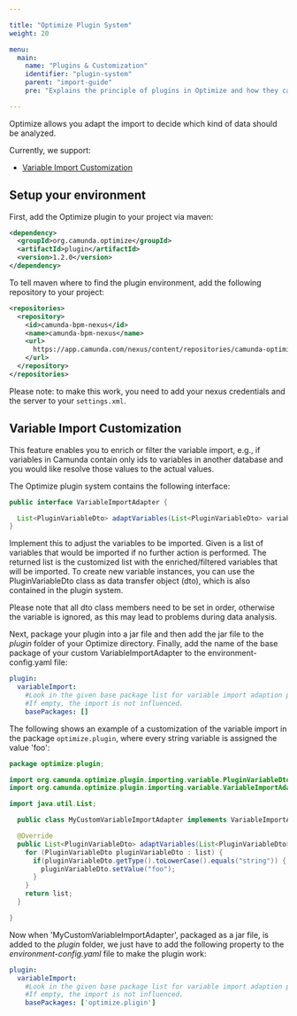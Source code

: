 ```yaml
---

title: "Optimize Plugin System"
weight: 20

menu:
  main:
    name: "Plugins & Customization"
    identifier: "plugin-system"
    parent: "import-guide"
    pre: "Explains the principle of plugins in Optimize and how they can be added."

---
```


Optimize allows you adapt the import to decide which kind of data should be analyzed.

Currently, we support:

* [Variable Import Customization](#variable-import-customization)

## Setup your environment

First, add the Optimize plugin to your project via maven:

```xml
<dependency>
  <groupId>org.camunda.optimize</groupId>
  <artifactId>plugin</artifactId>
  <version>1.2.0</version>
</dependency>
```

To tell maven where to find the plugin environment, add the following repository to your project:

```xml
<repositories>
  <repository>
    <id>camunda-bpm-nexus</id>
    <name>camunda-bpm-nexus</name>
    <url>
      https://app.camunda.com/nexus/content/repositories/camunda-optimize
    </url>
  </repository>
</repositories>
```

Please note: to make this work, you need to add your nexus credentials and the server to your `settings.xml`.

## Variable Import Customization

This feature enables you to enrich or filter the variable import, e.g., if variables in Camunda contain only ids to variables in another database and you would like resolve those values to the actual values.

The Optimize plugin system contains the following interface:

```java
public interface VariableImportAdapter {

  List<PluginVariableDto> adaptVariables(List<PluginVariableDto> variables);
}
```

Implement this to adjust the variables to be imported. Given is a list of variables that would be imported if no further action is performed. The returned list is the customized list with the enriched/filtered variables that will be imported. To create new variable instances, you can use the PluginVariableDto class as data transfer object (dto), which is also contained in the plugin system.

Please note that all dto class members need to be set in order, otherwise the variable is ignored, as this may lead to problems during data analysis.

Next, package your plugin into a jar file and then add the jar file to the _plugin_ folder of your Optimize directory. Finally, add the name of the base package of your custom VariableImportAdapter to the environment-config.yaml file:

```yaml
plugin:
  variableImport:
    #Look in the given base package list for variable import adaption plugins.
    #If empty, the import is not influenced.
    basePackages: []
```

The following shows an example of a customization of the variable import in the package ```optimize.plugin```, where every string variable is assigned the value 'foo':

```java
package optimize.plugin;

import org.camunda.optimize.plugin.importing.variable.PluginVariableDto;
import org.camunda.optimize.plugin.importing.variable.VariableImportAdapter;

import java.util.List;

  public class MyCustomVariableImportAdapter implements VariableImportAdapter {

  @Override
  public List<PluginVariableDto> adaptVariables(List<PluginVariableDto> list) {
    for (PluginVariableDto pluginVariableDto : list) {
      if(pluginVariableDto.getType().toLowerCase().equals("string")) {
        pluginVariableDto.setValue("foo");
      }
    }
    return list;
  }

}
```

Now when 'MyCustomVariableImportAdapter', packaged as a jar file, is added to the _plugin_ folder, we just have to add the following property to the _environment-config.yaml_ file to make the plugin work:

```yaml
plugin:
  variableImport:
    #Look in the given base package list for variable import adaption plugins.
    #If empty, the import is not influenced.
    basePackages: ['optimize.pligin']
```

